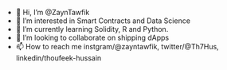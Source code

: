 - 👋 Hi, I’m @ZaynTawfik
- 👀 I’m interested in Smart Contracts and Data Science 
- 🌱 I’m currently learning Solidity, R and Python.
- 💞️ I’m looking to collaborate on shipping dApps
- 📫 How to reach me instgram/@zayntawfik, twitter/@Th7Hus, linkedin/thoufeek-hussain

<!---
ZaynTawfik/ZaynTawfik is a ✨ special ✨ repository because its `README.md` (this file) appears on your GitHub profile.
You can click the Preview link to take a look at your changes.
--->
